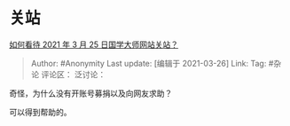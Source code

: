 # 关站
[如何看待 2021 年 3 月 25 日国学大师网站关站？](https://www.zhihu.com/question/451139912/answer/1799977636)

> Author: #Anonymity
> Last update: [编辑于 2021-03-26]
> Link:
> Tag: #杂论 
> 评论区：
> 泛讨论：

奇怪，为什么没有开账号募捐以及向网友求助？

可以得到帮助的。
